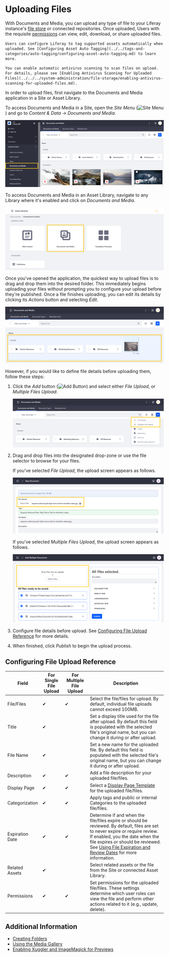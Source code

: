 # Uploading Files

With Documents and Media, you can upload any type of file to your Liferay instance's [file store](../../../system-administration/file-storage.md) or connected repositories. Once uploaded, Users with the requisite [permissions](../publishing-and-sharing/managing-document-access/documents-and-media-permissions-reference.md) can view, edit, download, or share uploaded files.

```{note}
Users can configure Liferay to tag supported assets automatically when uploaded. See [Configuring Asset Auto Tagging](../../tags-and-categories/auto-tagging/configuring-asset-auto-tagging.md) to learn more. 
```

```{important}
You can enable automatic antivirus scanning to scan files on upload. For details, please see [Enabling Antivirus Scanning for Uploaded Files](../../../system-administration/file-storage/enabling-antivirus-scanning-for-uploaded-files.md).
```

In order to upload files, first navigate to the Documents and Media application in a Site or Asset Library.

To access Documents and Media in a Site, open the *Site Menu* (![Site Menu](../../../images/icon-product-menu.png)) and go to *Content & Data* &rarr; *Documents and Media*.

![Click on Documents and Media under Content & Data in the Site Menu.](./uploading-files/images/01.png)

To access Documents and Media in an Asset Library, navigate to any Library where it's enabled and click on *Documents and Media*.

![Click on Documents and Media in the Asset Library.](./uploading-files/images/02.png)

Once you've opened the application, the quickest way to upload files is to drag and drop them into the desired folder. This immediately begins uploading your files without prompting you to configure your upload before they're published. Once a file finishes uploading, you can edit its details by clicking its *Actions* button and selecting *Edit*.

![Drag and drop any number of files into the desired folder.](./uploading-files/images/03.png)

However, if you would like to define file details before uploading them, follow these steps:

1. Click the *Add* button (![Add Button](../../../images/icon-add.png)) and select either *File Upload*, or *Multiple Files Upload*.

   ![Select either File Upload, or Multiple Files Upload.](./uploading-files/images/04.png)

1. Drag and drop files into the designated drop-zone or use the file selector to browse for your files.

   If you've selected *File Upload*, the upload screen appears as follows.

   ![Select a single file to upload.](./uploading-files/images/05.png)

   If you've selected *Multiple Files Upload*, the upload screen appears as follows.

   ![Drag and drop or select multiple files to upload.](./uploading-files/images/06.png)

1. Configure file details before upload. See [Configuring File Upload Reference](#configuring-file-upload-reference) for more details.

1. When finished, click *Publish* to begin the upload process.

## Configuring File Upload Reference

| Field | For Single File Upload | For Multiple File Upload | Description |
| --- | --- | --- | --- |
| File/Files | &#10004; | &#10004; | Select the file/files for upload. By default, individual file uploads cannot exceed 100MB. |
| Title | &#10004; |  | Set a display title used for the file after upload. By default this field is populated with the selected file's original name, but you can change it during or after upload. |
| File Name | &#10004; |  | Set a new name for the uploaded file. By default this field is populated with the selected file's original name, but you can change it during or after upload. |
| Description | &#10004; | &#10004; | Add a file description for your uploaded file/files. |
| Display Page | &#10004; | &#10004; | Select a [Display Page Template](../../../site-building/displaying-content/using-display-page-templates/about-display-page-templates-and-display-pages.md) for the uploaded file/files. |
| Categorization | &#10004; | &#10004; | Apply tags and public or internal Categories to the uploaded file/files. |
| Expiration Date | &#10004; | &#10004; | Determine if and when the file/files expire or should be reviewed. By default, files are set to never expire or require review. If enabled, you the date when the file expires or should be reviewed. See [Using File Expiration and Review Dates](./using-file-expiration-and-review-dates.md) for more information. |
| Related Assets | &#10004; |  | Select related assets or the file from the Site or connected Asset Library. |
| Permissions | &#10004; | &#10004; | Set permissions for the uploaded file/files. These settings determine which user roles can view the file and perform other actions related to it (e.g., update, delete). |

## Additional Information

* [Creating Folders](./creating-folders.md)
* [Using the Media Gallery](../publishing-and-sharing/publishing-documents.md#using-the-media-gallery-widget)
* [Enabling Xuggler and ImageMagick for Previews](../../../system-administration/using-the-server-administration-panel/configuring-external-services.md#enabling-document-previews)
